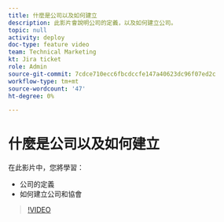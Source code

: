 ```yaml
---
title: 什麼是公司以及如何建立
description: 此影片會說明公司的定義，以及如何建立公司。
topic: null
activity: deploy
doc-type: feature video
team: Technical Marketing
kt: Jira ticket
role: Admin
source-git-commit: 7cdce710ecc6fbcdccfe147a40623dc96f07ed2c
workflow-type: tm+mt
source-wordcount: '47'
ht-degree: 0%

---
```


# 什麼是公司以及如何建立

在此影片中，您將學習：

* 公司的定義
* 如何建立公司和協會

>[!VIDEO](https://video.tv.adobe.com/v/335069/?quality=12)
